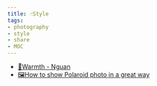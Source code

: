 ```yaml
---
title: ☝Style
tags:
- photography
- style
- share
- MOC
---
```


* [🌅Warmth - Nguan](Photography/Style/Warmth_by_Nguan.md)
* [🖼How to show Polaroid photo in a great way](Photography/Style/Polaroid_showcase.md)

